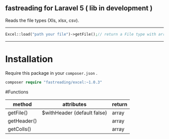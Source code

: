 

## fastreading for Laravel 5 ( lib in development )

Reads the file types (Xls, xlsx, csv).

---

```php
Excel::load("path your file")->getFile();// return a File type with array of your file change
```

---

# Installation

Require this package in your `composer.json` .

```php
composer require "fastreading/excel:~1.0.3"
```

#Functions

method   |             attributes     |return
---------|----------------------------|--------
getFile()| $withHeader (default false)| array 
getHeader()||array
getColls()||array
